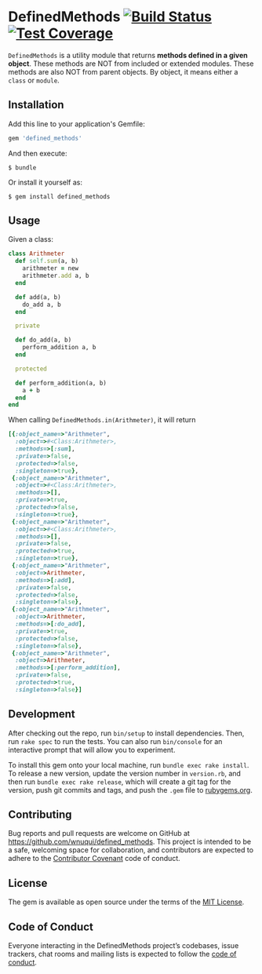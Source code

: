 # DefinedMethods [![Build Status](https://wnuqui.semaphoreci.com/badges/defined_methods/branches/master.svg?style=shields)](https://wnuqui.semaphoreci.com/projects/defined_methods) [![Test Coverage](https://api.codeclimate.com/v1/badges/e6e5eb81d01758314813/test_coverage)](https://codeclimate.com/github/wnuqui/defined_methods/test_coverage)

`DefinedMethods` is a utility module that returns **methods defined in a given object**. These methods are NOT from included or extended modules. These methods are also NOT from parent objects. By object, it means either a `class` or `module`.

## Installation

Add this line to your application's Gemfile:

```ruby
gem 'defined_methods'
```

And then execute:

    $ bundle

Or install it yourself as:

    $ gem install defined_methods

## Usage

Given a class:
```ruby
class Arithmeter
  def self.sum(a, b)
    arithmeter = new
    arithmeter.add a, b
  end

  def add(a, b)
    do_add a, b
  end

  private

  def do_add(a, b)
    perform_addition a, b
  end

  protected

  def perform_addition(a, b)
    a + b
  end
end
```

When calling `DefinedMethods.in(Arithmeter)`, it will return
```ruby
[{:object_name=>"Arithmeter",
  :object=>#<Class:Arithmeter>,
  :methods=>[:sum],
  :private=>false,
  :protected=>false,
  :singleton=>true},
 {:object_name=>"Arithmeter",
  :object=>#<Class:Arithmeter>,
  :methods=>[],
  :private=>true,
  :protected=>false,
  :singleton=>true},
 {:object_name=>"Arithmeter",
  :object=>#<Class:Arithmeter>,
  :methods=>[],
  :private=>false,
  :protected=>true,
  :singleton=>true},
 {:object_name=>"Arithmeter",
  :object=>Arithmeter,
  :methods=>[:add],
  :private=>false,
  :protected=>false,
  :singleton=>false},
 {:object_name=>"Arithmeter",
  :object=>Arithmeter,
  :methods=>[:do_add],
  :private=>true,
  :protected=>false,
  :singleton=>false},
 {:object_name=>"Arithmeter",
  :object=>Arithmeter,
  :methods=>[:perform_addition],
  :private=>false,
  :protected=>true,
  :singleton=>false}]
```

## Development

After checking out the repo, run `bin/setup` to install dependencies. Then, run `rake spec` to run the tests. You can also run `bin/console` for an interactive prompt that will allow you to experiment.

To install this gem onto your local machine, run `bundle exec rake install`. To release a new version, update the version number in `version.rb`, and then run `bundle exec rake release`, which will create a git tag for the version, push git commits and tags, and push the `.gem` file to [rubygems.org](https://rubygems.org).

## Contributing

Bug reports and pull requests are welcome on GitHub at https://github.com/wnuqui/defined_methods. This project is intended to be a safe, welcoming space for collaboration, and contributors are expected to adhere to the [Contributor Covenant](http://contributor-covenant.org) code of conduct.

## License

The gem is available as open source under the terms of the [MIT License](http://opensource.org/licenses/MIT).

## Code of Conduct

Everyone interacting in the DefinedMethods project’s codebases, issue trackers, chat rooms and mailing lists is expected to follow the [code of conduct](https://github.com/[USERNAME]/defined_methods/blob/master/CODE_OF_CONDUCT.md).
